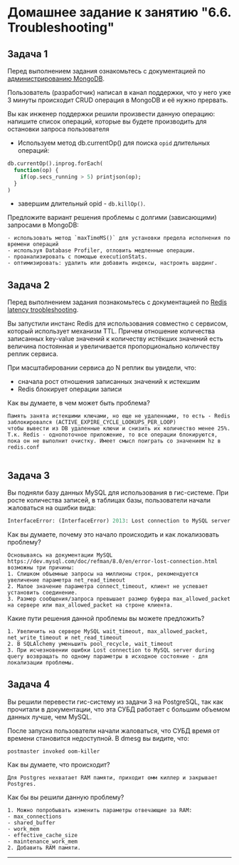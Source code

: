 # Домашнее задание к занятию "6.6. Troubleshooting"

## Задача 1

Перед выполнением задания ознакомьтесь с документацией по [администрированию MongoDB](https://docs.mongodb.com/manual/administration/).

Пользователь (разработчик) написал в канал поддержки, что у него уже 3 минуты происходит CRUD операция в MongoDB и её 
нужно прервать. 

Вы как инженер поддержки решили произвести данную операцию:
напишите список операций, которые вы будете производить для остановки запроса пользователя
- Используем метод db.currentOp() для поиска `opid` длительных операций:
```sql
db.currentOp().inprog.forEach(
  function(op) {
    if(op.secs_running > 5) printjson(op);
  }
)
```
- завершим длительный opid - `db.killOp()`.


Предложите вариант решения проблемы с долгими (зависающими) запросами в MongoDB:

    - использовать метод `maxTimeMS()` для установки предела исполнения по времени операций
    - используя Database Profiler, отловить медленные операции. 
    - проанализировать c помощью executionStats. 
    - оптимизировать: удалить или добавить индексы, настроить шардинг.


## Задача 2

Перед выполнением задания познакомьтесь с документацией по [Redis latency troobleshooting](https://redis.io/topics/latency).

Вы запустили инстанс Redis для использования совместно с сервисом, который использует механизм TTL. 
Причем отношение количества записанных key-value значений к количеству истёкших значений есть величина постоянная и
увеличивается пропорционально количеству реплик сервиса. 

При масштабировании сервиса до N реплик вы увидели, что:
- сначала рост отношения записанных значений к истекшим
- Redis блокирует операции записи

Как вы думаете, в чем может быть проблема?

```
Память занята истекшими ключами, но еще не удаленными, то есть - Redis заблокировался (ACTIVE_EXPIRE_CYCLE_LOOKUPS_PER_LOOP)
чтобы вывести из DB удаленные ключи и снизить их количество менее 25%. Т.к. Redis - однопоточное приложение, то все операции блокируются,
пока он не выполнит очистку. Имеет смысл поиграть со значением hz в redis.conf


```
 
## Задача 3

Вы подняли базу данных MySQL для использования в гис-системе. При росте количества записей, в таблицах базы,
пользователи начали жаловаться на ошибки вида:
```python
InterfaceError: (InterfaceError) 2013: Lost connection to MySQL server during query u'SELECT..... '
```

Как вы думаете, почему это начало происходить и как локализовать проблему?
```
Основываясь на документации MySQL https://dev.mysql.com/doc/refman/8.0/en/error-lost-connection.html возможны три причины:
1. Слишком объемные запросы на миллионы строк, рекомендуется увеличение параметра net_read_timeout
2. Малое значение параметра connect_timeout, клиент не успевает установить соединение.
3. Размер сообщения/запроса превышает размер буфера max_allowed_packet на сервере или max_allowed_packet на строне клиента.
```
Какие пути решения данной проблемы вы можете предложить?
```
1. Увеличить на сервере MySQL wait_timeout, max_allowed_packet, net_write_timeout и net_read_timeout
2. В SQLAlchemy уменьшить pool_recycle, wait_timeout
3. При исчезновении ошибки Lost connection to MySQL server during query возвращать по одному параметры в исходное состояние - для локализации проблемы.
```
## Задача 4


Вы решили перевести гис-систему из задачи 3 на PostgreSQL, так как прочитали в документации, что эта СУБД работает с 
большим объемом данных лучше, чем MySQL.

После запуска пользователи начали жаловаться, что СУБД время от времени становится недоступной. В dmesg вы видите, что:

`postmaster invoked oom-killer`

Как вы думаете, что происходит?
```
Для Postgres нехватает RAM памяти, приходит омм киллер и закрывает Postgres.
```
Как бы вы решили данную проблему?
```
1. Можно попробывать изменить параметры отвечающие за RAM:
- max_connections
- shared_buffer
- work_mem
- effective_cache_size
- maintenance_work_mem
2. Добавить RAM памяти.
```
---
